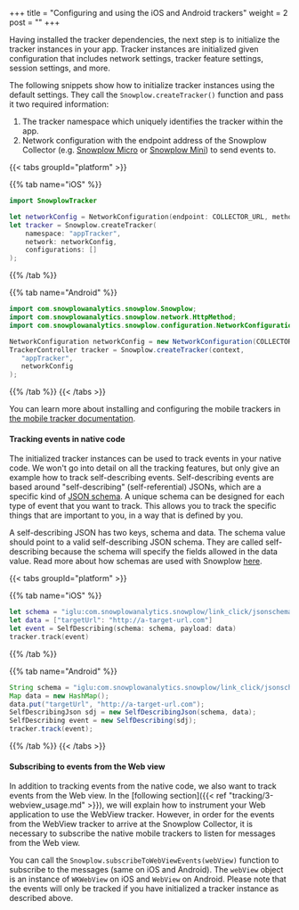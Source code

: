 +++
title = "Configuring and using the iOS and Android trackers"
weight = 2
post = ""
+++

Having installed the tracker dependencies, the next step is to initialize the tracker instances in your app.
Tracker instances are initialized given configuration that includes network settings, tracker feature settings, session settings, and more.

The following snippets show how to initialize tracker instances using the default settings.
They call the `Snowplow.createTracker()` function and pass it two required information:

1. The tracker namespace which uniquely identifies the tracker within the app.
2. Network configuration with the endpoint address of the Snowplow Collector (e.g. [Snowplow Micro](https://docs.snowplowanalytics.com/docs/understanding-your-pipeline/what-is-snowplow-micro/) or [Snowplow Mini](https://docs.snowplowanalytics.com/docs/understanding-your-pipeline/what-is-snowplow-mini/)) to send events to.

{{< tabs groupId="platform" >}}

{{% tab name="iOS" %}}

```swift
import SnowplowTracker

let networkConfig = NetworkConfiguration(endpoint: COLLECTOR_URL, method: .post)
let tracker = Snowplow.createTracker(
    namespace: "appTracker",
    network: networkConfig,
    configurations: []
);
```

{{% /tab %}}

{{% tab name="Android" %}}

 ```java
import com.snowplowanalytics.snowplow.Snowplow;
import com.snowplowanalytics.snowplow.network.HttpMethod;
import com.snowplowanalytics.snowplow.configuration.NetworkConfiguration;

NetworkConfiguration networkConfig = new NetworkConfiguration(COLLECTOR_URL, HttpMethod.POST);
TrackerController tracker = Snowplow.createTracker(context,
    "appTracker",
    networkConfig
);
```

{{% /tab %}}
{{< /tabs >}}

You can learn more about installing and configuring the mobile trackers in [the mobile tracker documentation](https://docs.snowplowanalytics.com/docs/collecting-data/collecting-from-own-applications/mobile-trackers/mobile-trackers-v3-0/introduction/).

#### Tracking events in native code

The initialized tracker instances can be used to track events in your native code.
We won't go into detail on all the tracking features, but only give an example how to track self-describing events.
Self-describing events are based around "self-describing" (self-referential) JSONs, which are a specific kind of [JSON schema](http://json-schema.org/).
A unique schema can be designed for each type of event that you want to track.
This allows you to track the specific things that are important to you, in a way that is defined by you.

A self-describing JSON has two keys, schema and data.
The schema value should point to a valid self-describing JSON schema.
They are called self-describing because the schema will specify the fields allowed in the data value.
Read more about how schemas are used with Snowplow [here](https://docs.snowplowanalytics.com/docs/understanding-tracking-design/understanding-schemas-and-validation/).

{{< tabs groupId="platform" >}}

{{% tab name="iOS" %}}

```swift
let schema = "iglu:com.snowplowanalytics.snowplow/link_click/jsonschema/1-0-1"
let data = ["targetUrl": "http://a-target-url.com"]
let event = SelfDescribing(schema: schema, payload: data)       
tracker.track(event)
```

{{% /tab %}}

{{% tab name="Android" %}}

 ```java
String schema = "iglu:com.snowplowanalytics.snowplow/link_click/jsonschema/1-0-1";
Map data = new HashMap();
data.put("targetUrl", "http://a-target-url.com");
SelfDescribingJson sdj = new SelfDescribingJson(schema, data);
SelfDescribing event = new SelfDescribing(sdj);
tracker.track(event);
```

{{% /tab %}}
{{< /tabs >}}

#### Subscribing to events from the Web view

In addition to tracking events from the native code, we also want to track events from the Web view.
In the [following section]({{< ref "tracking/3-webview_usage.md" >}}), we will explain how to instrument your Web application to use the WebView tracker.
However, in order for the events from the WebView tracker to arrive at the Snowplow Collector, it is necessary to subscribe the native mobile trackers to listen for messages from the Web view.

You can call the `Snowplow.subscribeToWebViewEvents(webView)` function to subscribe to the messages (same on iOS and Android).
The `webView` object is an instance of `WKWebView` on iOS and `WebView` on Android.
Please note that the events will only be tracked if you have initialized a tracker instance as described above.
